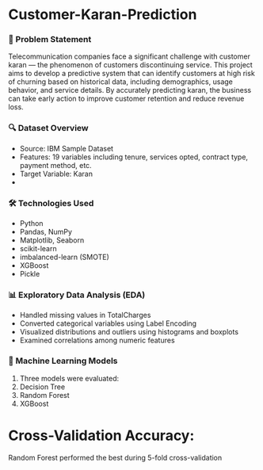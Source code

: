 # Customer-Karan-Prediction

### 📌 Problem Statement
Telecommunication companies face a significant challenge with customer karan — the phenomenon of customers discontinuing service. This project aims to develop a predictive system that can identify customers at high risk of churning based on historical data, including demographics, usage behavior, and service details. By accurately predicting karan, the business can take early action to improve customer retention and reduce revenue loss.

### 🔍 Dataset Overview
- Source: IBM Sample Dataset
- Features: 19 variables including tenure, services opted, contract type, payment method, etc.
- Target Variable: Karan
- 
### 🛠️ Technologies Used
- Python
- Pandas, NumPy
- Matplotlib, Seaborn
- scikit-learn
- imbalanced-learn (SMOTE)
- XGBoost
- Pickle

### 📊 Exploratory Data Analysis (EDA)
- Handled missing values in TotalCharges
- Converted categorical variables using Label Encoding
- Visualized distributions and outliers using histograms and boxplots
- Examined correlations among numeric features

### 🤖 Machine Learning Models
 1. Three models were evaluated:
 2. Decision Tree
 3. Random Forest
 4. XGBoost

# Cross-Validation Accuracy:
Random Forest performed the best during 5-fold cross-validation

